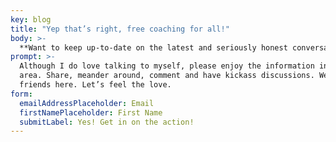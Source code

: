 ```yaml
---
key: blog
title: "Yep that’s right, free coaching for all!"
body: >-
  **Want to keep up-to-date on the latest and seriously honest conversations being dished out by yours truly?** Become an HH insider and get all the goodies right when they become available!
prompt: >-
  Although I do love talking to myself, please enjoy the information in this
  area. Share, meander around, comment and have kickass discussions. We are all
  friends here. Let’s feel the love.
form:
  emailAddressPlaceholder: Email
  firstNamePlaceholder: First Name
  submitLabel: Yes! Get in on the action!
---
```

